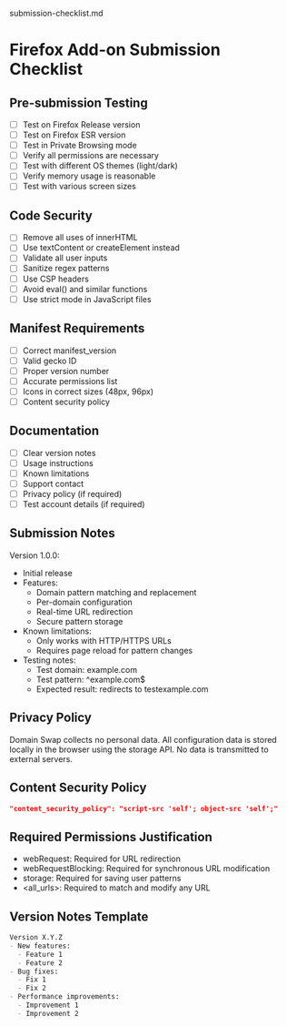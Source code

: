 submission-checklist.md
# Firefox Add-on Submission Checklist

## Pre-submission Testing
- [ ] Test on Firefox Release version
- [ ] Test on Firefox ESR version
- [ ] Test in Private Browsing mode
- [ ] Verify all permissions are necessary
- [ ] Test with different OS themes (light/dark)
- [ ] Verify memory usage is reasonable
- [ ] Test with various screen sizes

## Code Security
- [ ] Remove all uses of innerHTML
- [ ] Use textContent or createElement instead
- [ ] Validate all user inputs
- [ ] Sanitize regex patterns
- [ ] Use CSP headers
- [ ] Avoid eval() and similar functions
- [ ] Use strict mode in JavaScript files

## Manifest Requirements
- [ ] Correct manifest_version
- [ ] Valid gecko ID
- [ ] Proper version number
- [ ] Accurate permissions list
- [ ] Icons in correct sizes (48px, 96px)
- [ ] Content security policy

## Documentation
- [ ] Clear version notes
- [ ] Usage instructions
- [ ] Known limitations
- [ ] Support contact
- [ ] Privacy policy (if required)
- [ ] Test account details (if required)

## Submission Notes
Version 1.0.0:
- Initial release
- Features:
  - Domain pattern matching and replacement
  - Per-domain configuration
  - Real-time URL redirection
  - Secure pattern storage
- Known limitations:
  - Only works with HTTP/HTTPS URLs
  - Requires page reload for pattern changes
- Testing notes:
  - Test domain: example.com
  - Test pattern: ^example\.com$
  - Expected result: redirects to testexample.com

## Privacy Policy
Domain Swap collects no personal data. All configuration data is stored locally in the browser using the storage API. No data is transmitted to external servers.

## Content Security Policy
```json
"content_security_policy": "script-src 'self'; object-src 'self';"
```

## Required Permissions Justification
- webRequest: Required for URL redirection
- webRequestBlocking: Required for synchronous URL modification
- storage: Required for saving user patterns
- <all_urls>: Required to match and modify any URL

## Version Notes Template
```markdown
Version X.Y.Z
- New features:
  - Feature 1
  - Feature 2
- Bug fixes:
  - Fix 1
  - Fix 2
- Performance improvements:
  - Improvement 1
  - Improvement 2